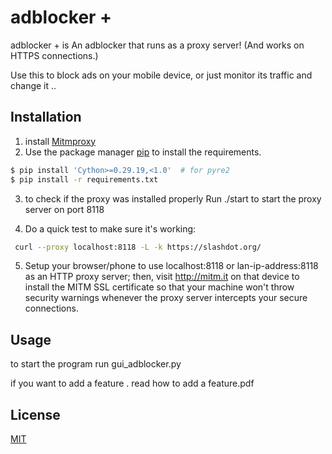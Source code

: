 
# adblocker +
adblocker + is  An adblocker that runs as a proxy server! (And works on HTTPS connections.)

Use this to block ads on your mobile device, or just monitor its traffic and change it ..

## Installation

1. install [Mitmproxy](https://mitmproxy.org/)
2. Use the package manager [pip](https://pip.pypa.io/en/stable/) to install the  requirements.

```bash
$ pip install 'Cython>=0.29.19,<1.0'  # for pyre2
$ pip install -r requirements.txt
```
3. to check if the proxy was installed properly Run ./start to start the proxy server on port 8118

4. Do a quick test to make sure it's working:
```bash
 curl --proxy localhost:8118 -L -k https://slashdot.org/
```
5. Setup your browser/phone to use localhost:8118 or lan-ip-address:8118 as an HTTP proxy server; then, visit http://mitm.it on that device to install the MITM SSL certificate so that your machine won't throw security warnings whenever the proxy server intercepts your secure connections.
## Usage
to start the program run gui_adblocker.py 

if you want to add a feature . read how to add a feature.pdf

## License
[MIT](https://choosealicense.com/licenses/mit/)
